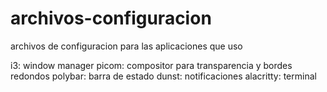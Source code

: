 # archivos-configuracion
archivos de configuracion para las aplicaciones que uso

i3: window manager
picom: compositor para transparencia y bordes redondos
polybar: barra de estado
dunst: notificaciones
alacritty: terminal
